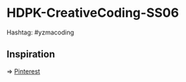 # HDPK-CreativeCoding-SS06

Hashtag: #yzmacoding

## Inspiration
=> [Pinterest](https://de.pinterest.com/julianadenauer/inspiration-creative-programming-hdpk-ss06/)